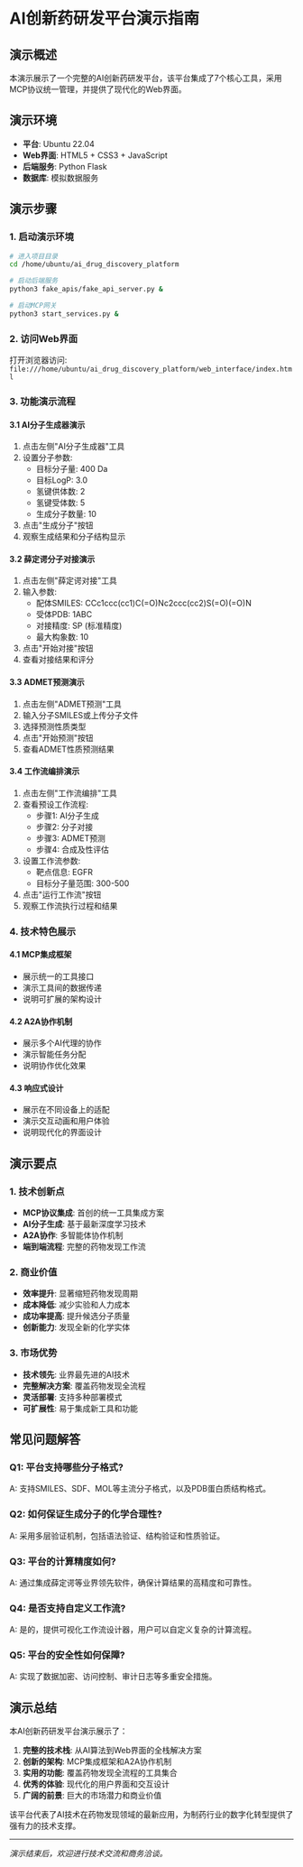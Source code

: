# AI创新药研发平台演示指南

## 演示概述

本演示展示了一个完整的AI创新药研发平台，该平台集成了7个核心工具，采用MCP协议统一管理，并提供了现代化的Web界面。

## 演示环境

- **平台**: Ubuntu 22.04
- **Web界面**: HTML5 + CSS3 + JavaScript
- **后端服务**: Python Flask
- **数据库**: 模拟数据服务

## 演示步骤

### 1. 启动演示环境

```bash
# 进入项目目录
cd /home/ubuntu/ai_drug_discovery_platform

# 启动后端服务
python3 fake_apis/fake_api_server.py &

# 启动MCP网关
python3 start_services.py &
```

### 2. 访问Web界面

打开浏览器访问: `file:///home/ubuntu/ai_drug_discovery_platform/web_interface/index.html`

### 3. 功能演示流程

#### 3.1 AI分子生成器演示
1. 点击左侧"AI分子生成器"工具
2. 设置分子参数:
   - 目标分子量: 400 Da
   - 目标LogP: 3.0
   - 氢键供体数: 2
   - 氢键受体数: 5
   - 生成分子数量: 10
3. 点击"生成分子"按钮
4. 观察生成结果和分子结构显示

#### 3.2 薛定谔分子对接演示
1. 点击左侧"薛定谔对接"工具
2. 输入参数:
   - 配体SMILES: CCc1ccc(cc1)C(=O)Nc2ccc(cc2)S(=O)(=O)N
   - 受体PDB: 1ABC
   - 对接精度: SP (标准精度)
   - 最大构象数: 10
3. 点击"开始对接"按钮
4. 查看对接结果和评分

#### 3.3 ADMET预测演示
1. 点击左侧"ADMET预测"工具
2. 输入分子SMILES或上传分子文件
3. 选择预测性质类型
4. 点击"开始预测"按钮
5. 查看ADMET性质预测结果

#### 3.4 工作流编排演示
1. 点击左侧"工作流编排"工具
2. 查看预设工作流程:
   - 步骤1: AI分子生成
   - 步骤2: 分子对接
   - 步骤3: ADMET预测
   - 步骤4: 合成及性评估
3. 设置工作流参数:
   - 靶点信息: EGFR
   - 目标分子量范围: 300-500
4. 点击"运行工作流"按钮
5. 观察工作流执行过程和结果

### 4. 技术特色展示

#### 4.1 MCP集成框架
- 展示统一的工具接口
- 演示工具间的数据传递
- 说明可扩展的架构设计

#### 4.2 A2A协作机制
- 展示多个AI代理的协作
- 演示智能任务分配
- 说明协作优化效果

#### 4.3 响应式设计
- 展示在不同设备上的适配
- 演示交互动画和用户体验
- 说明现代化的界面设计

## 演示要点

### 1. 技术创新点
- **MCP协议集成**: 首创的统一工具集成方案
- **AI分子生成**: 基于最新深度学习技术
- **A2A协作**: 多智能体协作机制
- **端到端流程**: 完整的药物发现工作流

### 2. 商业价值
- **效率提升**: 显著缩短药物发现周期
- **成本降低**: 减少实验和人力成本
- **成功率提高**: 提升候选分子质量
- **创新能力**: 发现全新的化学实体

### 3. 市场优势
- **技术领先**: 业界最先进的AI技术
- **完整解决方案**: 覆盖药物发现全流程
- **灵活部署**: 支持多种部署模式
- **可扩展性**: 易于集成新工具和功能

## 常见问题解答

### Q1: 平台支持哪些分子格式?
A: 支持SMILES、SDF、MOL等主流分子格式，以及PDB蛋白质结构格式。

### Q2: 如何保证生成分子的化学合理性?
A: 采用多层验证机制，包括语法验证、结构验证和性质验证。

### Q3: 平台的计算精度如何?
A: 通过集成薛定谔等业界领先软件，确保计算结果的高精度和可靠性。

### Q4: 是否支持自定义工作流?
A: 是的，提供可视化工作流设计器，用户可以自定义复杂的计算流程。

### Q5: 平台的安全性如何保障?
A: 实现了数据加密、访问控制、审计日志等多重安全措施。

## 演示总结

本AI创新药研发平台演示展示了：

1. **完整的技术栈**: 从AI算法到Web界面的全栈解决方案
2. **创新的架构**: MCP集成框架和A2A协作机制
3. **实用的功能**: 覆盖药物发现全流程的工具集合
4. **优秀的体验**: 现代化的用户界面和交互设计
5. **广阔的前景**: 巨大的市场潜力和商业价值

该平台代表了AI技术在药物发现领域的最新应用，为制药行业的数字化转型提供了强有力的技术支撑。

---

*演示结束后，欢迎进行技术交流和商务洽谈。*

